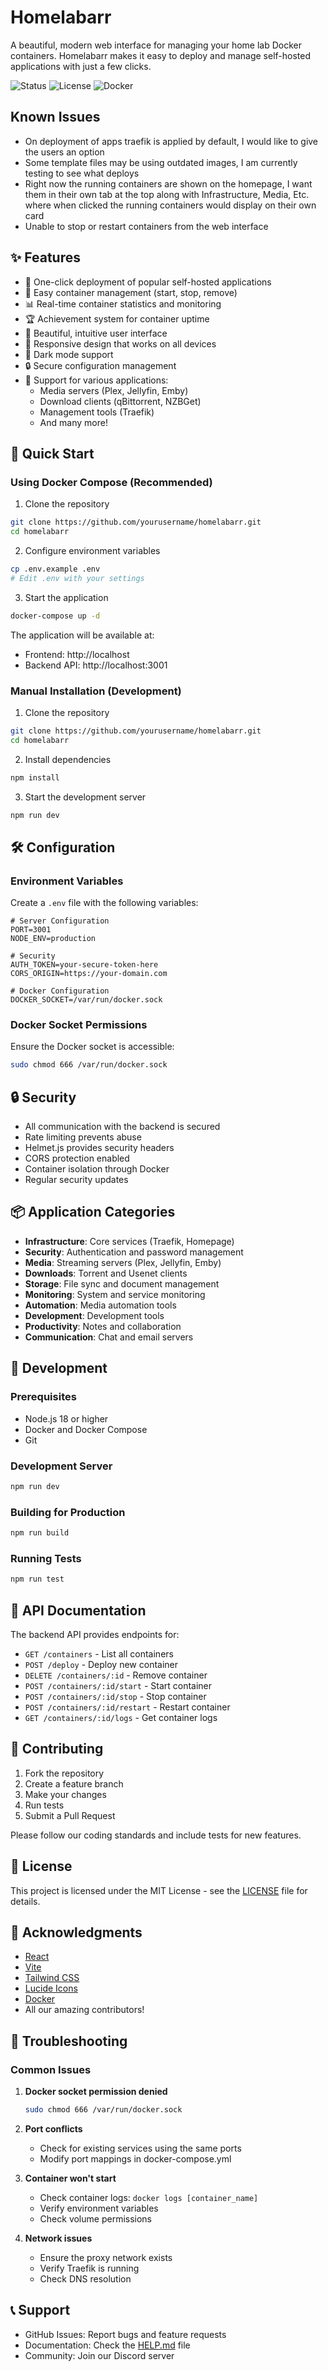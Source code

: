 # Homelabarr

A beautiful, modern web interface for managing your home lab Docker containers. Homelabarr makes it easy to deploy and manage self-hosted applications with just a few clicks.

![Status](https://img.shields.io/badge/Status-Production%20Ready-green)
![License](https://img.shields.io/badge/License-MIT-blue)
![Docker](https://img.shields.io/badge/Docker-Ready-blue)
## Known Issues
- On deployment of apps traefik is applied by default, I would like to give the users an option
- Some template files may be using outdated images, I am currently testing to see what deploys
- Right now the running containers are shown on the homepage, I want them in their own tab at the top along with Infrastructure, Media, Etc. where when clicked the running containers would display on their own card
- Unable to stop or restart containers from the web interface
## ✨ Features

- 🎯 One-click deployment of popular self-hosted applications
- 🔄 Easy container management (start, stop, remove)
- 📊 Real-time container statistics and monitoring
- 🏆 Achievement system for container uptime
- 🎨 Beautiful, intuitive user interface
- 📱 Responsive design that works on all devices
- 🌙 Dark mode support
- 🔒 Secure configuration management
- 🚀 Support for various applications:
  - Media servers (Plex, Jellyfin, Emby)
  - Download clients (qBittorrent, NZBGet)
  - Management tools (Traefik)
  - And many more!

## 🚀 Quick Start

### Using Docker Compose (Recommended)

1. Clone the repository
```bash
git clone https://github.com/yourusername/homelabarr.git
cd homelabarr
```

2. Configure environment variables
```bash
cp .env.example .env
# Edit .env with your settings
```

3. Start the application
```bash
docker-compose up -d
```

The application will be available at:
- Frontend: http://localhost
- Backend API: http://localhost:3001

### Manual Installation (Development)

1. Clone the repository
```bash
git clone https://github.com/yourusername/homelabarr.git
cd homelabarr
```

2. Install dependencies
```bash
npm install
```

3. Start the development server
```bash
npm run dev
```

## 🛠️ Configuration

### Environment Variables

Create a `.env` file with the following variables:

```env
# Server Configuration
PORT=3001
NODE_ENV=production

# Security
AUTH_TOKEN=your-secure-token-here
CORS_ORIGIN=https://your-domain.com

# Docker Configuration
DOCKER_SOCKET=/var/run/docker.sock
```

### Docker Socket Permissions

Ensure the Docker socket is accessible:
```bash
sudo chmod 666 /var/run/docker.sock
```

## 🔒 Security

- All communication with the backend is secured
- Rate limiting prevents abuse
- Helmet.js provides security headers
- CORS protection enabled
- Container isolation through Docker
- Regular security updates

## 📦 Application Categories

- **Infrastructure**: Core services (Traefik, Homepage)
- **Security**: Authentication and password management
- **Media**: Streaming servers (Plex, Jellyfin, Emby)
- **Downloads**: Torrent and Usenet clients
- **Storage**: File sync and document management
- **Monitoring**: System and service monitoring
- **Automation**: Media automation tools
- **Development**: Development tools
- **Productivity**: Notes and collaboration
- **Communication**: Chat and email servers

## 🔧 Development

### Prerequisites
- Node.js 18 or higher
- Docker and Docker Compose
- Git

### Development Server
```bash
npm run dev
```

### Building for Production
```bash
npm run build
```

### Running Tests
```bash
npm run test
```

## 📝 API Documentation

The backend API provides endpoints for:

- `GET /containers` - List all containers
- `POST /deploy` - Deploy new container
- `DELETE /containers/:id` - Remove container
- `POST /containers/:id/start` - Start container
- `POST /containers/:id/stop` - Stop container
- `POST /containers/:id/restart` - Restart container
- `GET /containers/:id/logs` - Get container logs

## 🤝 Contributing

1. Fork the repository
2. Create a feature branch
3. Make your changes
4. Run tests
5. Submit a Pull Request

Please follow our coding standards and include tests for new features.

## 📄 License

This project is licensed under the MIT License - see the [LICENSE](LICENSE) file for details.

## 🙏 Acknowledgments

- [React](https://reactjs.org/)
- [Vite](https://vitejs.dev/)
- [Tailwind CSS](https://tailwindcss.com/)
- [Lucide Icons](https://lucide.dev/)
- [Docker](https://www.docker.com/)
- All our amazing contributors!

## 🐛 Troubleshooting

### Common Issues

1. **Docker socket permission denied**
   ```bash
   sudo chmod 666 /var/run/docker.sock
   ```

2. **Port conflicts**
   - Check for existing services using the same ports
   - Modify port mappings in docker-compose.yml

3. **Container won't start**
   - Check container logs: `docker logs [container_name]`
   - Verify environment variables
   - Check volume permissions

4. **Network issues**
   - Ensure the proxy network exists
   - Verify Traefik is running
   - Check DNS resolution

## 📞 Support

- GitHub Issues: Report bugs and feature requests
- Documentation: Check the [HELP.md](HELP.md) file
- Community: Join our Discord server
